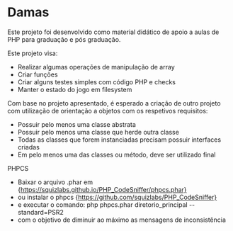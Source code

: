 # Damas

Este projeto foi desenvolvido como material didático de apoio a aulas de PHP para graduação e pós graduação.

Este projeto visa:
- Realizar algumas operações de manipulação de array
- Criar funções
- Criar alguns testes simples com código PHP e checks
- Manter o estado do jogo em filesystem

Com base no projeto apresentado, é esperado a criação de outro projeto com utilização de orientação a objetos com os respetivos requisitos:
- Possuir pelo menos uma classe abstrata
- Possuir pelo menos uma classe que herde outra classe
- Todas as classes que forem instanciadas precisam possuir interfaces criadas
- Em pelo menos uma das classes ou método, deve ser utilizado final

PHPCS
- Baixar o arquivo .phar em {https://squizlabs.github.io/PHP_CodeSniffer/phpcs.phar}
- ou instalar o phpcs {https://github.com/squizlabs/PHP_CodeSniffer}
- e executar o comando: php phpcs.phar diretorio_principal --standard=PSR2
- com o objetivo de diminuir ao máximo as mensagens de inconsistência
